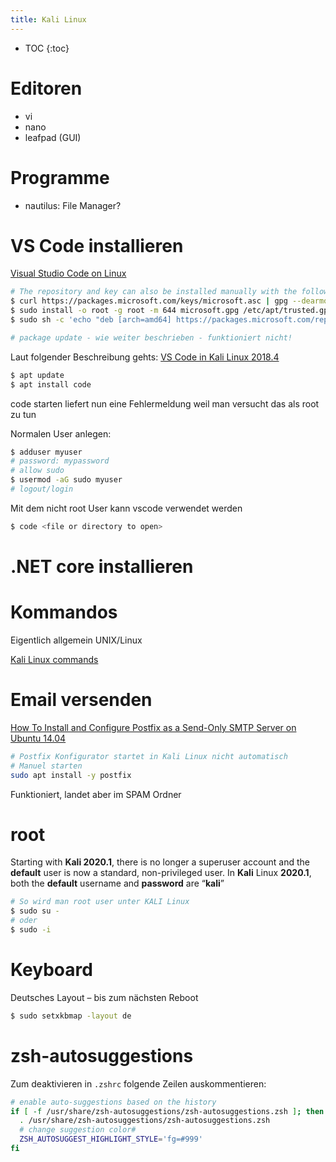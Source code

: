 ```yaml
---
title: Kali Linux
---
```


* TOC
{:toc}

# Editoren

- vi
- nano
- leafpad (GUI)



# Programme

- nautilus: File Manager?




# VS Code installieren

[Visual Studio Code on Linux](https://code.visualstudio.com/docs/setup/linux#_debian-and-ubuntu-based-distributions)

```bash
# The repository and key can also be installed manually with the following script:
$ curl https://packages.microsoft.com/keys/microsoft.asc | gpg --dearmor > microsoft.gpg
$ sudo install -o root -g root -m 644 microsoft.gpg /etc/apt/trusted.gpg.d/
$ sudo sh -c 'echo "deb [arch=amd64] https://packages.microsoft.com/repos/vscode stable main" > /etc/apt/sources.list.d/vscode.list'

# package update - wie weiter beschrieben - funktioniert nicht!
```

Laut folgender Beschreibung gehts:
[VS Code in Kali Linux 2018.4](https://medium.com/@calypsobronte/vs-code-in-kali-linux-2018-4-9e96e92d13ca)

```bash
$ apt update
$ apt install code
```

code starten liefert nun eine Fehlermeldung weil man versucht das als root zu tun

Normalen User anlegen:

```bash
$ adduser myuser
# password: mypassword
# allow sudo
$ usermod -aG sudo myuser
# logout/login
```

Mit dem nicht root User kann vscode verwendet werden

```bash
$ code <file or directory to open>
```



# .NET core installieren




# Kommandos

Eigentlich allgemein UNIX/Linux

[Kali Linux commands](https://techsomebite.wordpress.com/2015/10/21/kali-linux-commands/)



# Email versenden

[How To Install and Configure Postfix as a Send-Only SMTP Server on Ubuntu 14.04](https://www.digitalocean.com/community/tutorials/how-to-install-and-configure-postfix-as-a-send-only-smtp-server-on-ubuntu-14-04)

```bash
# Postfix Konfigurator startet in Kali Linux nicht automatisch
# Manuel starten
sudo apt install -y postfix
```

Funktioniert, landet aber im SPAM Ordner



# root

[](https://securityboulevard.com/2020/02/setting-up-the-root-account-on-kali-2020/)

Starting with **Kali 2020.1**, there is no longer a superuser account and the **default** user is now a standard, non-privileged user. In **Kali** Linux **2020.1**, both the **default** username and **password** are “**kali**”

```bash
# So wird man root user unter KALI Linux
$ sudo su -
# oder
$ sudo -i
```



# Keyboard

Deutsches Layout – bis zum nächsten Reboot

```bash
$ sudo setxkbmap -layout de
```



# zsh-autosuggestions

Zum deaktivieren in `.zshrc` folgende Zeilen auskommentieren:

```sh
# enable auto-suggestions based on the history
if [ -f /usr/share/zsh-autosuggestions/zsh-autosuggestions.zsh ]; then
  . /usr/share/zsh-autosuggestions/zsh-autosuggestions.zsh
  # change suggestion color# 
  ZSH_AUTOSUGGEST_HIGHLIGHT_STYLE='fg=#999'
fi
```

